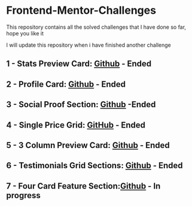 # Frontend-Mentor-Challenges
This repository contains all the solved challenges that I have done so far, hope you like it

I will update this repository when i have finished another challenge

## 1 - Stats Preview Card: [Github](https://github.com/JuanDa15/Frontend-Mentor-Challenges/tree/main/01%20-%20stats%20preview%20card) - Ended
## 2 - Profile Card: [Github](https://github.com/JuanDa15/Frontend-Mentor-Challenges/tree/main/02%20-%20profile%20card) - Ended
## 3 - Social Proof Section: [Github](https://github.com/JuanDa15/Frontend-Mentor-Challenges/tree/main/03%20-%20social%20proof%20section) -Ended
## 4 - Single Price Grid: [GitHub](https://github.com/JuanDa15/Frontend-Mentor-Challenges/tree/main/04%20-%20single%20price%20grid) - Ended
## 5 - 3 Column Preview Card: [Github](https://github.com/JuanDa15/Frontend-Mentor-Challenges/tree/main/05%20-%203%20column%20preview%20card) - Ended
## 6 - Testimonials Grid Sections: [Github](https://github.com/JuanDa15/Frontend-Mentor-Challenges/tree/main/06%20-%20testimonials%20grid%20section) - Ended
## 7 - Four Card Feature Section:[Github](https://github.com/JuanDa15/Frontend-Mentor-Challenges/tree/main/07%20-%20four%20card%20feature%20section) - In progress

